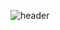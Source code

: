![header](https://capsule-render.vercel.app/api?type=waving&color=auto&height=300&section=header&text=Seunghoon%20Choi-nl-&fontSize=80&desc=hoon-bari&descSize=30&descAlign=60)

<!--
**hoon-bari/hoon-bari** is a ✨ _special_ ✨ repository because its `README.md` (this file) appears on your GitHub profile.

Here are some ideas to get you started:

- 🔭 I’m currently working on ...
- 🌱 I’m currently learning ...
- 👯 I’m looking to collaborate on ...
- 🤔 I’m looking for help with ...
- 💬 Ask me about ...
- 📫 How to reach me: ...
- 😄 Pronouns: ...
- ⚡ Fun fact: ...
-->

